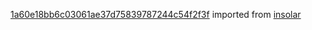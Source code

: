 [1a60e18bb6c03061ae37d75839787244c54f2f3f](https://github.com/insolar/insolar/commit/1a60e18bb6c03061ae37d75839787244c54f2f3f) imported from [insolar](https://github.com/insolar/insolar)
